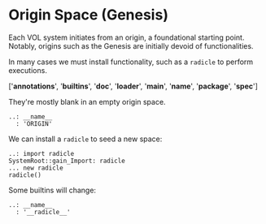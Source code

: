 # Origin Space (Genesis)

Each VOL system initiates from an origin, a foundational starting point. Notably, origins such as the Genesis are initially devoid of functionalities.

In many cases we must install functionality, such as a `radicle` to perform executions.

['__annotations__', '__builtins__', '__doc__', '__loader__', '__main__', '__name__', '__package__', '__spec__']

They're mostly blank in an empty origin space.

    ..: __name__
      : 'ORIGIN'

We can install a `radicle` to seed a new space:

    ..: import radicle
    SystemRoot::gain_Import: radicle
    ... new radicle
    radicle()

Some builtins will change:

    ..: __name__
      : '__radicle__'